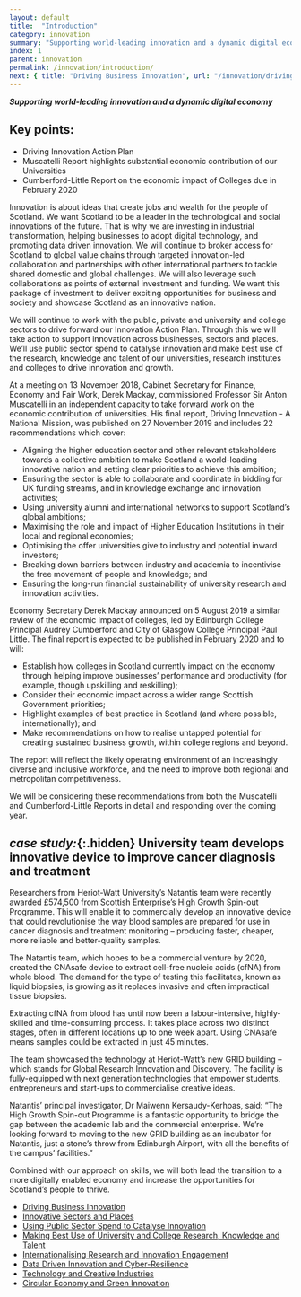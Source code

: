 ```yaml
---
layout: default
title:  "Introduction"
category: innovation
summary: "Supporting world-leading innovation and a dynamic digital economy"
index: 1
parent: innovation
permalink: /innovation/introduction/
next: { title: "Driving Business Innovation", url: "/innovation/driving-business-innovation/" }
---
```

***Supporting world-leading innovation and a dynamic digital economy***

## Key points:

* Driving Innovation Action Plan
* Muscatelli Report highlights substantial economic contribution of our Universities 
* Cumberford-Little Report on the economic impact of Colleges due in February 2020

Innovation is about ideas that create jobs and wealth for the people of Scotland.  We want Scotland to be a leader in the technological and social innovations of the future.  That is why we are investing in industrial transformation, helping businesses to adopt digital technology, and promoting data driven innovation. We will continue to broker access for Scotland to global value chains through targeted innovation-led collaboration and partnerships with other international partners to tackle shared domestic and global challenges.  We will also leverage such collaborations as points of external investment and funding. We want this package of investment to deliver exciting opportunities for business and society and showcase Scotland as an innovative nation.  

We will continue to work with the public, private and university and college sectors to drive forward our Innovation Action Plan.  Through this we will take action to support innovation across businesses, sectors and places.  We’ll use public sector spend to catalyse innovation and make best use of the research, knowledge and talent of our universities, research institutes and colleges to drive innovation and growth.  

At a meeting on 13 November 2018, Cabinet Secretary for Finance, Economy and Fair Work, Derek Mackay, commissioned Professor Sir Anton Muscatelli in an independent capacity to take forward work on the economic contribution of universities.  His final report, Driving Innovation - A National Mission, was published on 27 November 2019 and includes 22 recommendations which cover:  

* Aligning the higher education sector and other relevant stakeholders towards a collective ambition to make Scotland a world-leading innovative nation and setting clear priorities to achieve this ambition; 
* Ensuring the sector is able to collaborate and coordinate in bidding for UK funding streams, and in knowledge exchange and innovation activities;
* Using university alumni and international networks to support Scotland’s global ambitions;
* Maximising the role and impact of Higher Education Institutions in their local and regional economies;
* Optimising the offer universities give to industry and potential inward investors;
* Breaking down barriers between industry and academia to incentivise the free movement of people and knowledge; and
* Ensuring the long-run financial sustainability of university research and innovation activities.

Economy Secretary Derek Mackay announced on 5 August 2019 a similar review of the economic impact of colleges, led by Edinburgh College Principal Audrey Cumberford and City of Glasgow College Principal Paul Little.  The final report is expected to be published in February 2020 and to will:

* Establish how colleges in Scotland currently impact on the economy through helping improve businesses’ performance and productivity (for example, though upskilling and reskilling);
* Consider their economic impact across a wider range Scottish Government priorities;
* Highlight examples of best practice in Scotland (and where possible, internationally); and
* Make recommendations on how to realise untapped potential for creating sustained business growth, within college regions and beyond.  

The report will reflect the likely operating environment of an increasingly diverse and inclusive workforce, and the need to improve both regional and metropolitan competitiveness.  

We will be considering these recommendations from both the Muscatelli and Cumberford-Little Reports in detail and responding over the coming year. 

<div class="case-study" markdown="1">

## *case study:*{:.hidden} University team develops innovative device to improve cancer diagnosis and treatment  

Researchers from Heriot-Watt University’s Natantis team were recently awarded £574,500 from Scottish Enterprise’s High Growth Spin-out Programme. This will enable it to commercially develop an innovative device that could revolutionise the way blood samples are prepared for use in cancer diagnosis and treatment monitoring – producing faster, cheaper, more reliable and better-quality samples.  

The Natantis team, which hopes to be a commercial venture by 2020, created the CNAsafe device to extract cell-free nucleic acids (cfNA) from whole blood. The demand for the type of testing this facilitates, known as liquid biopsies, is growing as it replaces invasive and often impractical tissue biopsies.

Extracting cfNA from blood has until now been a labour-intensive, highly-skilled and time-consuming process. It takes place across two distinct stages, often in different locations up to one week apart. Using CNAsafe means samples could be extracted in just 45 minutes.

The team showcased the technology at Heriot-Watt’s new GRID building – which stands for Global Research Innovation and Discovery. The facility is fully-equipped with next generation technologies that empower students, entrepreneurs and start-ups to commercialise creative ideas.

Natantis’ principal investigator, Dr Maiwenn Kersaudy-Kerhoas, said: “The High Growth Spin-out Programme is a fantastic opportunity to bridge the gap between the academic lab and the commercial enterprise. We’re looking forward to moving to the new GRID building as an incubator for Natantis, just a stone’s throw from Edinburgh Airport, with all the benefits of the campus’ facilities.”  
</div>

Combined with our approach on skills, we will both lead the transition to a more digitally enabled economy and increase the opportunities for Scotland’s people to thrive.

* [Driving Business Innovation](/innovation/driving-business-innovation/)
* [Innovative Sectors and Places](/innovation/sectors-and-places/)
* [Using Public Sector Spend to Catalyse Innovation](/innovation/public-sector/)
* [Making Best Use of University and College Research, Knowledge and Talent](/innovation/university-research/)
* [Internationalising Research and Innovation Engagement](/innovation/internationalising-research/)
* [Data Driven Innovation and Cyber-Resilience](/innovation/data-driven/)
* [Technology and Creative Industries](/innovation/technology-creative-industries/)
* [Circular Economy and Green Innovation](/innovation/circular-economy/)
